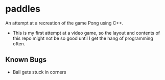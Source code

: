 # paddles
An attempt at a recreation of the game Pong using C++.

* This is my first attempt at a video game, so the layout and contents of this repo might not be so good until I get the hang of programming often.

## Known Bugs
* Ball gets stuck in corners
